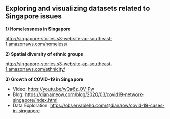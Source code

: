 ## Exploring and visualizing datasets related to Singapore issues

**1) Homelessness in Singapore**

http://singapore-stories.s3-website-ap-southeast-1.amazonaws.com/homeless/

**2) Spatial diversity of ethnic groups**

http://singapore-stories.s3-website-ap-southeast-1.amazonaws.com/ethnicity/

**3) Growth of COVID-19 in Singapore**

- Video: https://youtu.be/wQa6z_OV-Pw
- Blog: https://dianameow.com/blog/2020/03/covid19-network-singapore/index.html
- Data Exploration: https://observablehq.com/@dianaow/covid-19-cases-in-singapore
